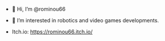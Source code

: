 - 👋 Hi, I’m @rominou66
- 👀 I’m interested in robotics and video games developments.

- Itch.io: https://rominou66.itch.io/

<!---
rominou66/rominou66 is a ✨ special ✨ repository because its `README.md` (this file) appears on your GitHub profile.
You can click the Preview link to take a look at your changes.
--->

